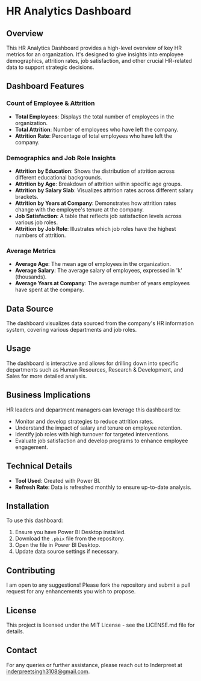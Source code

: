 # HR Analytics Dashboard

## Overview

This HR Analytics Dashboard provides a high-level overview of key HR metrics for an organization. It's designed to give insights into employee demographics, attrition rates, job satisfaction, and other crucial HR-related data to support strategic decisions.

## Dashboard Features

### Count of Employee & Attrition

- **Total Employees**: Displays the total number of employees in the organization.
- **Total Attrition**: Number of employees who have left the company.
- **Attrition Rate**: Percentage of total employees who have left the company.

### Demographics and Job Role Insights

- **Attrition by Education**: Shows the distribution of attrition across different educational backgrounds.
- **Attrition by Age**: Breakdown of attrition within specific age groups.
- **Attrition by Salary Slab**: Visualizes attrition rates across different salary brackets.
- **Attrition by Years at Company**: Demonstrates how attrition rates change with the employee's tenure at the company.
- **Job Satisfaction**: A table that reflects job satisfaction levels across various job roles.
- **Attrition by Job Role**: Illustrates which job roles have the highest numbers of attrition.

### Average Metrics

- **Average Age**: The mean age of employees in the organization.
- **Average Salary**: The average salary of employees, expressed in 'k' (thousands).
- **Average Years at Company**: The average number of years employees have spent at the company.

## Data Source

The dashboard visualizes data sourced from the company's HR information system, covering various departments and job roles.

## Usage

The dashboard is interactive and allows for drilling down into specific departments such as Human Resources, Research & Development, and Sales for more detailed analysis.

## Business Implications

HR leaders and department managers can leverage this dashboard to:
- Monitor and develop strategies to reduce attrition rates.
- Understand the impact of salary and tenure on employee retention.
- Identify job roles with high turnover for targeted interventions.
- Evaluate job satisfaction and develop programs to enhance employee engagement.

## Technical Details

- **Tool Used**: Created with Power BI.
- **Refresh Rate**: Data is refreshed monthly to ensure up-to-date analysis.

## Installation

To use this dashboard:
1. Ensure you have Power BI Desktop installed.
2. Download the `.pbix` file from the repository.
3. Open the file in Power BI Desktop.
4. Update data source settings if necessary.

## Contributing

I am open to any suggestions! Please fork the repository and submit a pull request for any enhancements you wish to propose.

## License

This project is licensed under the MIT License - see the LICENSE.md file for details.

## Contact

For any queries or further assistance, please reach out to Inderpreet at inderpreetsingh3108@gmail.com.
